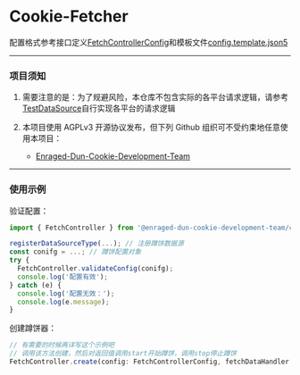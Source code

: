 # Cookie-Fetcher

配置格式参考接口定义[FetchControllerConfig](./src/fetch/FetchControllerConfig.ts)和模板文件[config.template.json5](./config.template.json5)

---

### 项目须知

1. 需要注意的是：为了规避风险，本仓库不包含实际的各平台请求逻辑，请参考[TestDataSource](./test/utils/TestDataSource.ts)自行实现各平台的请求逻辑

2. 本项目使用 AGPLv3 开源协议发布，但下列 Github 组织可不受约束地任意使用本项目：
   - [Enraged-Dun-Cookie-Development-Team](https://github.com//Enraged-Dun-Cookie-Development-Team)

---

### 使用示例

验证配置：

```typescript
import { FetchController } from '@enraged-dun-cookie-development-team/cookie-fetcher-core';

registerDataSourceType(...); // 注册蹲饼数据源
const conifg = ...; // 蹲饼配置对象
try {
  FetchController.validateConfig(conifg);
  console.log('配置有效');
} catch (e) {
  console.log('配置无效：');
  console.log(e.message);
}
```

创建蹲饼器：

```typescript
// 有需要的时候再详写这个示例吧
// 调用该方法创建，然后对返回值调用start开始蹲饼，调用stop停止蹲饼
FetchController.create(config: FetchControllerConfig, fetchDataHandler: FetchDataHandler, logger: Logger, persistCookieIds?: CookieIdsPersister)
```
